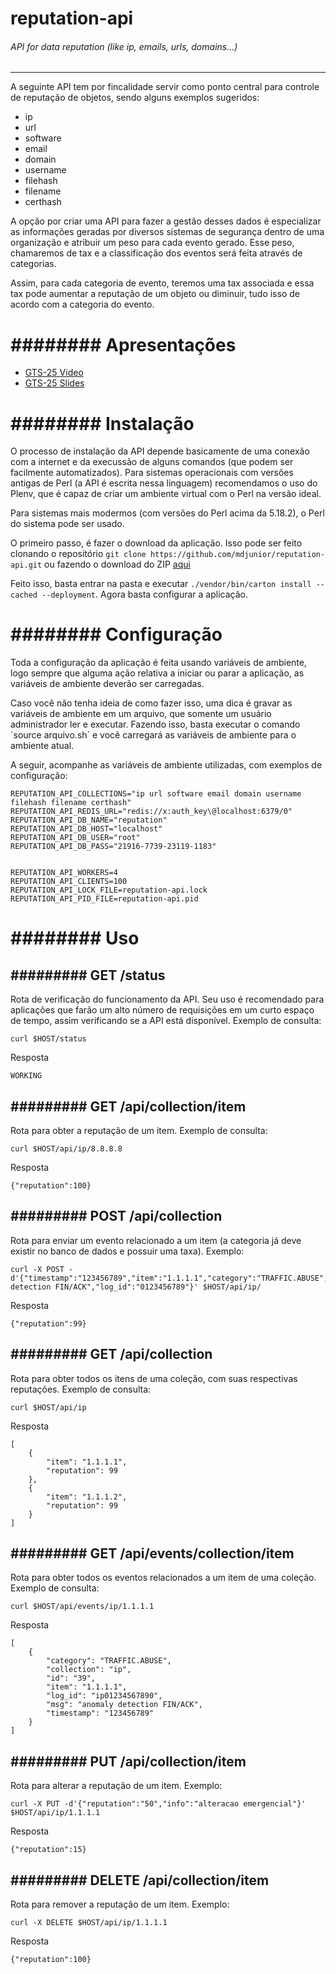# reputation-api
###### API for data reputation (like ip, emails, urls, domains...)
------------------------------------------------------------------

A seguinte API tem por fincalidade servir como ponto central para controle de reputação de objetos, sendo alguns exemplos sugeridos:
* ip
* url
* software
* email
* domain
* username
* filehash
* filename
* certhash

A opção por criar uma API para fazer a gestão desses dados é especializar as informações geradas por diversos sistemas de segurança dentro de uma organização e atribuir um peso para cada evento gerado. Esse peso, chamaremos de tax e a classificação dos eventos será feita através de categorias.

Assim, para cada categoria de evento, teremos uma tax associada e essa tax pode aumentar a reputação de um objeto ou diminuir, tudo isso de acordo com a categoria do evento.


######## Apresentações
======================

- [GTS-25 Video](https://www.youtube.com/watch?v=SCLZ6C07gCI)
- [GTS-25 Slides](ftp://ftp.registro.br/pub/gts/gts25/08-ConstruindoArquiteruraDeReputacao.pdf)

######## Instalação
===================

O processo de instalação da API depende basicamente de uma conexão com a internet e da execussão de alguns comandos (que podem ser facilmente automatizados). Para sistemas operacionais com versões antigas de Perl (a API é escrita nessa linguagem) recomendamos o uso do Plenv, que é capaz de criar um ambiente virtual com o Perl na versão ideal.

Para sistemas mais modermos (com versões do Perl acima da 5.18.2), o Perl do sistema pode ser usado.

O primeiro passo, é fazer o download da aplicação. Isso pode ser feito clonando o repositório `git clone https://github.com/mdjunior/reputation-api.git` ou fazendo o download do ZIP [aqui](https://github.com/mdjunior/reputation-api/archive/master.zip)

Feito isso, basta entrar na pasta e executar `./vendor/bin/carton install --cached --deployment`. Agora basta configurar a aplicação.


######## Configuração
=====================

Toda a configuração da aplicação é feita usando variáveis de ambiente, logo sempre que alguma ação relativa a iniciar ou parar a aplicação, as variáveis de ambiente deverão ser carregadas.

Caso você não tenha ideia de como fazer isso, uma dica é gravar as variáveis de ambiente em um arquivo, que somente um usuário administrador ler e executar. Fazendo isso, basta executar o comando ´source arquivo.sh´ e você carregará as variáveis de ambiente para o ambiente atual.

A seguir, acompanhe as variáveis de ambiente utilizadas, com exemplos de configuração:

	REPUTATION_API_COLLECTIONS="ip url software email domain username filehash filename certhash"
	REPUTATION_API_REDIS_URL="redis://x:auth_key\@localhost:6379/0"
	REPUTATION_API_DB_NAME="reputation"
	REPUTATION_API_DB_HOST="localhost"
	REPUTATION_API_DB_USER="root"
	REPUTATION_API_DB_PASS="21916-7739-23119-1183"


	REPUTATION_API_WORKERS=4
	REPUTATION_API_CLIENTS=100
	REPUTATION_API_LOCK_FILE=reputation-api.lock
	REPUTATION_API_PID_FILE=reputation-api.pid

######## Uso
============


######### GET /status
---------------------

Rota de verificação do funcionamento da API. Seu uso é recomendado para aplicações que farão um alto número de requisições em um curto espaço de tempo, assim verificando se a API está disponível. Exemplo de consulta:

	curl $HOST/status

Resposta

	WORKING


######### GET /api/collection/item
----------------------------------

Rota para obter a reputação de um item. Exemplo de consulta:

	curl $HOST/api/ip/8.8.8.8

Resposta

	{"reputation":100}


######### POST /api/collection
-----------------------------------

Rota para enviar um evento relacionado a um item (a categoria já deve existir no banco de dados e possuir uma taxa). Exemplo:

	curl -X POST -d'{"timestamp":"123456789","item":"1.1.1.1","category":"TRAFFIC.ABUSE","msg":"anomaly detection FIN/ACK","log_id":"0123456789"}' $HOST/api/ip/

Resposta

	{"reputation":99}


######### GET /api/collection
-----------------------------

Rota para obter todos os itens de uma coleção, com suas respectivas reputações. Exemplo de consulta:

	curl $HOST/api/ip

Resposta

	[
		{
			"item": "1.1.1.1",
			"reputation": 99
		},
		{
			"item": "1.1.1.2",
			"reputation": 99
		}
	]


######### GET /api/events/collection/item
-----------------------------

Rota para obter todos os eventos relacionados a um item de uma coleção. Exemplo de consulta:

	curl $HOST/api/events/ip/1.1.1.1

Resposta

	[
		{
			"category": "TRAFFIC.ABUSE",
			"collection": "ip",
			"id": "39",
			"item": "1.1.1.1",
			"log_id": "ip01234567890",
			"msg": "anomaly detection FIN/ACK",
			"timestamp": "123456789"
		}
	]

######### PUT /api/collection/item
-----------------------------------

Rota para alterar a reputação de um item. Exemplo:

	curl -X PUT -d'{"reputation":"50","info":"alteracao emergencial"}' $HOST/api/ip/1.1.1.1

Resposta

	{"reputation":15}


######### DELETE /api/collection/item
-----------------------------------

Rota para remover a reputação de um item. Exemplo:

	curl -X DELETE $HOST/api/ip/1.1.1.1

Resposta

	{"reputation":100}
